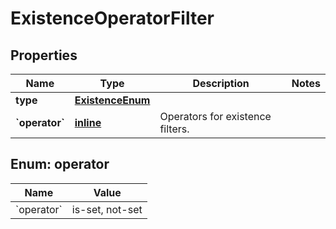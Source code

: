 
# ExistenceOperatorFilter

## Properties
| Name | Type | Description | Notes |
| ------------ | ------------- | ------------- | ------------- |
| **type** | [**ExistenceEnum**](ExistenceEnum.md) |  |  |
| **&#x60;operator&#x60;** | [**inline**](#&#x60;Operator&#x60;) | Operators for existence filters. |  |


<a id="`Operator`"></a>
## Enum: operator
| Name | Value |
| ---- | ----- |
| &#x60;operator&#x60; | is-set, not-set |



